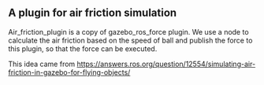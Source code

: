 ## A plugin for air friction simulation

Air_friction_plugin is a copy of gazebo_ros_force plugin.
We use a node to calculate the air friction based on the speed of ball and publish the force to this plugin, so that the force can be executed. 


This idea came from https://answers.ros.org/question/12554/simulating-air-friction-in-gazebo-for-flying-objects/

